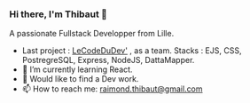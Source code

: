 ### Hi there, I'm Thibaut 👋
A passionate Fullstack Developper from Lille.

- Last project : [LeCodeDuDev'](https://yannou.philoucorp.fr/) , as a team. Stacks : EJS, CSS,  PostregreSQL, Express, NodeJS, DattaMapper.
- 🌱 I’m currently learning React.
- 💬 Would like to find a Dev work.
- 📫 How to reach me: raimond.thibaut@gmail.com

